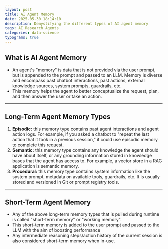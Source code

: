 ```yaml
---
layout: post
title: AI Agent Memory
date: 2025-05-30 18:14:10
description: Demystifying the different types of AI agent memory
tags: AI Research Agents
categories: data-science
typograms: true
---
```


## What is AI Agent Memory
* An agent's "memory" is data that is not provided via the user prompt, but is appended to the prompt and passed to an LLM. Memory is diverse and encompass past chatbot interactions, past actions, external knowledge sources, system prompts, guardrails, etc.
* This memory helps the agent to better conceptualize the request, plan, and then answer the user or take an action.

---
## Long-Term Agent Memory Types
1. **Episodic:** this memory type contains past agent interactions and agent action logs. For example, if you asked a chatbot to "repeat the last action that it took in a previous session," it could use episodic memory to complete this request.
2. **Semantic:** this memory type contains any knowledge the agent should have about itself, or any grounding information stored in knowledge bases that the agent has access to. For example, a vector store in a RAG application is semantic memory.
3. **Procedural:** this memory type contains system information like the system prompt, metadata on available tools, guardrails, etc. It is usually stored and versioned in Git or prompt registry tools.

---
## Short-Term Agent Memory
* Any of the above long-term memory types that is pulled during runtime is called "short-term memory" or "working memory".
* This short-term memory is added to the user prompt and passed to the LLM with the aim of boosting performance
* Any intermediate reasoning steps/action history of the current session is also considered short-term memory when in-use.

